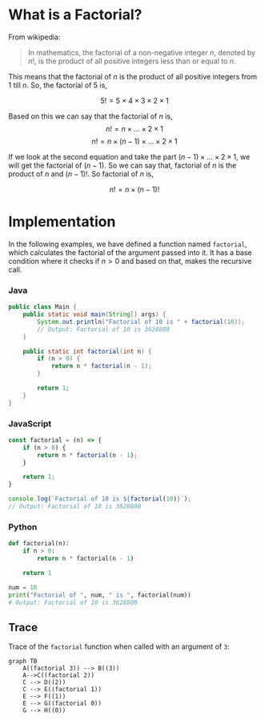 # What is a Factorial?

From wikipedia:

> In mathematics, the factorial of a non-negative integer $n$, denoted by $n!$, is the product of all positive integers less than or equal to $n$.

This means that the factorial of $n$ is the product of all positive integers from $1$ till $n$. So, the factorial of $5$ is,

$$5! = 5 \times 4 \times 3 \times 2 \times 1$$

Based on this we can say that the factorial of $n$ is,
$$n! = n \times {...} \times 2 \times 1$$
$$n! = n \times (n - 1) \times {...} \times 2 \times 1$$

If we look at the second equation and take the part $(n - 1) \times ... \times 2 \times 1$, we will get the factorial of $(n - 1)$. So we can say that, factorial of $n$ is the product of $n$ and $(n - 1)!$. So factorial of $n$ is,

$$n! = n \times (n - 1)!$$

# Implementation

In the following examples, we have defined a function named `factorial`, which calculates the factorial of the argument passed into it. It has a base condition where it checks if $n > 0$ and based on that, makes the recursive call.

### Java

```java
public class Main {
	public static void main(String[] args) {
		System.out.println("Factorial of 10 is " + factorial(10));
		// Output: Factorial of 10 is 3628800
	}

	public static int factorial(int n) {
		if (n > 0) {
			return n * factorial(n - 1);
		}

		return 1;
	}
}
```

### JavaScript

```javascript
const factorial = (n) => {
	if (n > 0) {
		return n * factorial(n - 1);
	}

	return 1;
}

console.log(`Factorial of 10 is ${factorial(10)}`);
// Output: Factorial of 10 is 3628800
```

### Python

```python
def factorial(n):
	if n > 0:
		return n * factorial(n - 1)

	return 1

num = 10
print("Factorial of ", num, " is ", factorial(num))
# Output: Factorial of 10 is 3628800
```

## Trace

Trace of the `factorial` function when called with an argument of `3`:

```mermaid
graph TB
	A((factorial 3)) --> B((3))
	A-->C((factorial 2))
	C --> D((2))
	C --> E((factorial 1))
	E --> F((1))
	E --> G((factorial 0))
	G --> H((0))
```